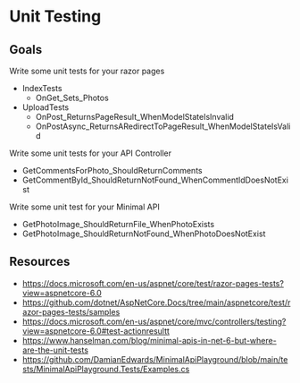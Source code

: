 # Unit Testing

## Goals

Write some unit tests for your razor pages
- IndexTests
    - OnGet_Sets_Photos
- UploadTests
    - OnPost_ReturnsPageResult_WhenModelStateIsInvalid
    - OnPostAsync_ReturnsARedirectToPageResult_WhenModelStateIsValid

Write some unit tests for your API Controller
- GetCommentsForPhoto_ShouldReturnComments
- GetCommentById_ShouldReturnNotFound_WhenCommentIdDoesNotExist

Write some unit test for your Minimal API
- GetPhotoImage_ShouldReturnFile_WhenPhotoExists
- GetPhotoImage_ShouldReturnNotFound_WhenPhotoDoesNotExist

## Resources
- https://docs.microsoft.com/en-us/aspnet/core/test/razor-pages-tests?view=aspnetcore-6.0
- https://github.com/dotnet/AspNetCore.Docs/tree/main/aspnetcore/test/razor-pages-tests/samples
- https://docs.microsoft.com/en-us/aspnet/core/mvc/controllers/testing?view=aspnetcore-6.0#test-actionresultt
- https://www.hanselman.com/blog/minimal-apis-in-net-6-but-where-are-the-unit-tests
- https://github.com/DamianEdwards/MinimalApiPlayground/blob/main/tests/MinimalApiPlayground.Tests/Examples.cs